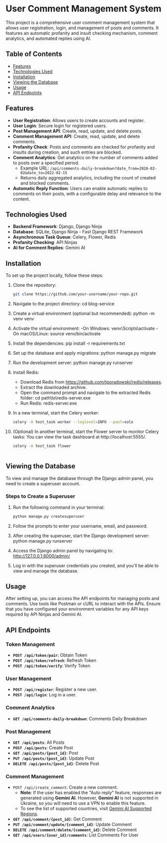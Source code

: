 # User Comment Management System

This project is a comprehensive user comment management system that allows user registration, login, and management of posts and comments. It features an automatic profanity and insult checking mechanism, comment analytics, and automated replies using AI.

## Table of Contents

- [Features](#features)
- [Technologies Used](#technologies-used)
- [Installation](#installation)
- [Viewing the Database](#viewing-the-database)
- [Usage](#usage)
- [API Endpoints](#api-endpoints)

## Features

- **User Registration**: Allows users to create accounts and register.
- **User Login**: Secure login for registered users.
- **Post Management API**: Create, read, update, and delete posts.
- **Comment Management API**: Create, read, update, and delete comments.
- **Profanity Check**: Posts and comments are checked for profanity and insults during creation, and such entries are blocked.
- **Comment Analytics**: Get analytics on the number of comments added to posts over a specified period.
  - Example URL: `/api/comments-daily-breakdown?date_from=2020-02-02&date_to=2022-02-15`
  - Returns daily aggregated analytics, including the count of created and blocked comments.
- **Automatic Reply Function**: Users can enable automatic replies to comments on their posts, with a configurable delay and relevance to the content.

## Technologies Used

- **Backend Framework**: Django, Django Ninja
- **Database**: SQLite, Django Ninja - Fast Django REST Framework
- **Asynchronous Task Queue**: Celery, Flower, Redis
- **Profanity Checking**: API Ninjas
- **AI for Comment Replies**: Gemini AI

## Installation

To set up the project locally, follow these steps:

1. Clone the repository:
   ```bash
   git clone https://github.com/your-username/your-repo.git
   
2. Navigate to the project directory:
   cd blog-service
   
3. Create a virtual environment (optional but recommended):
   python -m venv venv

4. Activate the virtual environment:
   -On Windows:
     venv\Scripts\activate
   -On macOS/Linux:
     source venv/bin/activate

5. Install the dependencies:
   pip install -r requirements.txt

6. Set up the database and apply migrations:
   python manage.py migrate

7. Run the development server:
   python manage.py runserver

8. Install Redis:
   - Download Redis from https://github.com/tporadowski/redis/releases.
   - Extract the downloaded archive.
   - Open the command prompt and navigate to the extracted Redis folder:
      cd path\to\redis-server.exe
   - Run Redis:
     redis-server.exe

9. In a new terminal, start the Celery worker:

   ```bash
   celery -A test_task worker --loglevel=INFO --pool=solo

10. (Optional) In another terminal, start the Flower server to monitor Celery tasks:
     You can view the task dashboard at http://localhost:5555/.
      ```bash
      celery -A test_task flower
        
## Viewing the Database

To view and manage the database through the Django admin panel, you need to create a superuser account.

### Steps to Create a Superuser

1. Run the following command in your terminal:
   ```bash
   python manage.py createsuperuser

2. Follow the prompts to enter your username, email, and password.

3. After creating the superuser, start the Django development server:
   python manage.py runserver

4. Access the Django admin panel by navigating to: http://127.0.0.1:8000/admin/
   
5. Log in with the superuser credentials you created, and you'll be able to view and manage the database.

## Usage

After setting up, you can access the API endpoints for managing posts and comments.
Use tools like Postman or cURL to interact with the APIs.
Ensure that you have configured your environment variables for any API keys required by API Ninjas and Gemini AI.

## API Endpoints

### Token Management
- **`POST /api/token/pair`**: Obtain Token
- **`POST /api/token/refresh`**: Refresh Token
- **`POST /api/token/verify`**: Verify Token

### User Management
- **`POST /api/register`**: Register a new user.
- **`POST /api/login`**: Log in a user.

### Comment Analytics
- **`GET /api/comments-daily-breakdown`**: Comments Daily Breakdown

### Post Management
- **`GET /api/posts`**: All Posts
- **`POST /api/posts`**: Create Post
- **`GET /api/posts/{post_id}`**: Post
- **`PUT /api/posts/{post_id}`**: Update Post
- **`DELETE /api/posts/{post_id}`**: Delete Post

### Comment Management
- `POST /api/create_comment`: Create a new comment.
  - **Note**: If the user has enabled the "Auto reply" feature, responses are generated using **Gemini AI**. However, **Gemini AI** is not supported in Ukraine, so you will need to use a VPN to enable this feature. 
  - To see the list of supported countries, visit [Gemini AI Supported Regions](https://ai.google.dev/gemini-api/docs/available-regions?hl=en).
- **`GET /api/comment/{post_id}`**: Get Comment
- **`PUT /api/comment/update/{comment_id}`**: Update Comment
- **`DELETE /api/comment/delete/{comment_id}`**: Delete Comment
- **`GET /api/users/{user_id}/comments`**: List Comments For User
